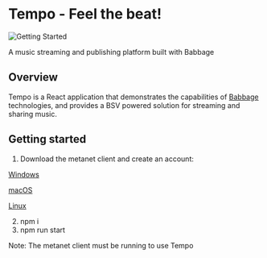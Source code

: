 # Tempo - Feel the beat!
 ![Getting Started](./src/assets/Images/tempoLogo.png)

 A music streaming and publishing platform built with Babbage

## Overview

Tempo is a React application that demonstrates the capabilities of [Babbage](https://projectbabbage.com) technologies, and provides a BSV powered solution for streaming and sharing music.

## Getting started

1. Download the metanet client and create an account:
   
[Windows](https://projectbabbage.com/desktop/res/stageline/MetaNet%20Stageline.exe)

[macOS](https://projectbabbage.com/desktop/res/stageline/MetaNet%20Stageline.dmg)

[Linux](https://projectbabbage.com/desktop/res/stageline/MetaNet%20Stageline.AppImage)

2. npm i
3. npm run start

Note: The metanet client must be running to use Tempo

